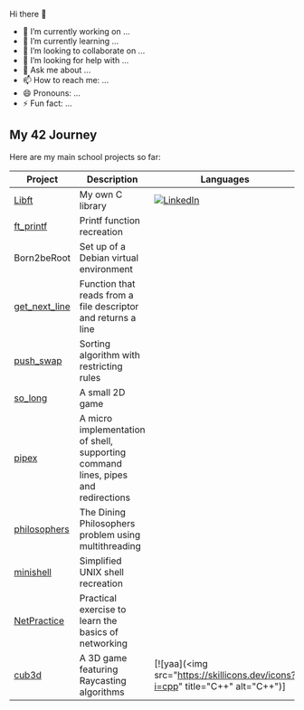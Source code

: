 Hi there 👋

- 🔭 I’m currently working on ...
- 🌱 I’m currently learning ...
- 👯 I’m looking to collaborate on ...
- 🤔 I’m looking for help with ...
- 💬 Ask me about ...
- 📫 How to reach me: ...
- 😄 Pronouns: ...
- ⚡ Fun fact: ...

## My 42 Journey
Here are my main school projects so far:

| Project | Description | Languages |
|---------|------------|------------|
| [Libft](https://github.com/renatomotamanuel/42lisboa/tree/master/CommonCore/Rank00/Libft) | My own C library | [![LinkedIn](https://img.shields.io/badge/LinkedIn-0077B5?style=for-the-badge&logo=linkedin&logoColor=whitedef)](https://www.linkedin.com/in/margarida-matias-724190251/) |
| [ft_printf](https://github.com/renatomotamanuel/42lisboa/tree/master/CommonCore/Rank01/ft_printf) | Printf function recreation | |
| Born2beRoot | Set up of a Debian virtual environment | |
| [get_next_line](https://github.com/renatomotamanuel/42lisboa/tree/master/CommonCore/Rank01/get_next_line) | Function that reads from a file descriptor and returns a line | |
| [push_swap](https://github.com/renatomotamanuel/42lisboa/tree/master/CommonCore/Rank02/push_swap) | Sorting algorithm with restricting rules | |
| [so_long](https://github.com/renatomotamanuel/42lisboa/tree/master/CommonCore/Rank02/so_long) | A small 2D game | |
| [pipex](https://github.com/renatomotamanuel/42lisboa/tree/master/CommonCore/Rank02/pipex) | A micro implementation of shell, supporting command lines, pipes and redirections | |
| [philosophers](https://github.com/renatomotamanuel/42lisboa/tree/master/CommonCore/Rank03/philosophers) | The Dining Philosophers problem using multithreading | |
| [minishell](https://github.com/renatomotamanuel/42lisboa/tree/master/CommonCore/Rank03/minishell) | Simplified UNIX shell recreation | |
| [NetPractice](https://github.com/renatomotamanuel/42lisboa/tree/master/CommonCore/Rank04/netpractice) | Practical exercise to learn the basics of networking | |
| [cub3d](https://github.com/renatomotamanuel/42lisboa/tree/master/CommonCore/Rank04/cub3d) | A 3D game featuring Raycasting algorithms |  [![yaa](<img src="https://skillicons.dev/icons?i=cpp" title="C++" alt="C++")] |
